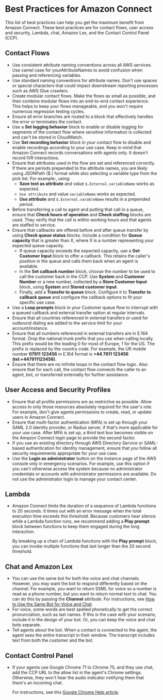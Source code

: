 # Best Practices for Amazon Connect<a name="best-practices"></a>

This list of best practices can help you get the maximum benefit from Amazon Connect\. These best practices are for contact flows, user access and security, Lambda, chat, Amazon Lex, and the Contact Control Panel \(CCP\)\.

## Contact Flows<a name="bp-contact-flows"></a>
+ Use consistent attribute naming conventions across all AWS services\. Use camel case for yourAttributeNames to avoid confusion when passing and referencing variables\. 
+ Use standard naming conventions for attribute names\. Don't use spaces or special characters that could impact downstream reporting processes such as AWS Glue crawlers\. 
+ Create modular contact flows\. Make the flows as small as possible, and then combine modular flows into an end\-to\-end contact experience\. This helps to keep your flows manageable, and you won't require numerous regression testing cycles\.
+ Ensure all error branches are routed to a block that effectively handles the error or terminates the contact\.
+ Use a **Set logging behavior** block to enable or disable logging for segments of the contact flow where sensitive information is collected and can't be stored in CloudWatch\.
+ Use **Set recording behavior** block in your contact flow to disable and enable recordings according to your use case\. Keep in mind that Amazon Connect records conversations with agents only\. It doesn't record IVR interactions\.
+ Ensure that attributes used in the flow are set and referenced correctly\. If there are periods prepended to the attribute names, you are likely using JSONPath \($\.\) format while also selecting a variable type from the pick list\. For example:, using:
  + **Save text as attribute** and value `$.External.variableName` works as expected\.
  + `Use attribute` and value `variableName` works as expected\.
  + **Use attribute** and `$.External.varableName` results in a prepended period\. 
+ Before transferring a call to agent and putting that call in a queue, ensure that **Check hours of operation** and **Check staffing** blocks are used\. They verify that the call is within working hours and that agents are staffed to service\.
+ Ensure that callbacks are offered before and after queue transfer by using **Check queue status** blocks\. Include a condition for **Queue capacity** that is greater than X, where X is a number representing your expected queue capacity\.
  + If queue capacity exceeds the expected capacity, use a **Get Customer Input** block to offer a callback\. This retains the caller's position in the queue and calls them back when an agent is available\.
  + In the **Set callback number** block, choose the number to be used to call the customer back in the CCP\. Use **System** and **Customer Number** or a new number, collected by a **Store Customer Input** block, using **System** and **Stored customer input**\.
  + Finally, add a **Transfer to queue** block\. Configure it to **Transfer to callback queue** and configure the callback options to fit your specific use case\.
+ Use a **Loop prompts** block in your Customer queue flow to interrupt with a queued callback and external transfer option at regular intervals\. 
+ Ensure that all countries referenced in external transfers or used for outbound dialing are added to the service limit for your account/instance\.
+ Ensure that all numbers referenced in external transfers are in E\.164 format\. Drop the national trunk prefix that you use when calling locally\. This prefix would be the leading 0 for most of Europe, 1 for the US\. The prefix is replaced by the country code\. For example, the UK mobile number **07911 123456** in E\.164 format is **\+44 7911 123456 \(tel:\+447911123456\)**\.
+ Ensure that there are no infinite loops in the contact flow logic\. Also ensure that for each call, the contact flow connects the caller to an agent, bot, or transferred externally for further assistance\.

## User Access and Security Profiles<a name="bp-security-profiles"></a>
+ Ensure that all profile permissions are as restrictive as possible\. Allow access to only those resources absolutely required for the user's role\. For example, don't give agents permissions to create, read, or update users in Amazon Connect\.
+ Ensure that multi\-factor authentication \(MFA\) is set up through your SAML 2\.0 identity provider, or Radius server, if that's more applicable for your use case\. After MFA is set up, a third text box becomes visible on the Amazon Connect login page to provide the second factor\.
+ If you use an existing directory through AWS Directory Service or SAML\-based authentication for identity management, ensure that you follow all security requirements appropriate for your use case\. 
+ Use the **Login as administrator** button on the instance page of the AWS console only in emergency scenarios\. For example, use this option if you can't otherwise access the system because no administrator credentials or accounts with administrator permissions are available\. Do not use the administrator login to manage your contact center\.

## Lambda<a name="bp-lambda"></a>
+ Amazon Connect limits the duration of a sequence of Lambda functions to 20 seconds\. It times out with an error message when the total execution time exceeds this threshold\. Because customers hear silence while a Lambda function runs, we recommend adding a **Play prompt** block between functions to keep them engaged during the long interaction\. 

  By breaking up a chain of Lambda functions with the **Play prompt** block, you can invoke multiple functions that last longer than the 20 second threshold\.

## Chat and Amazon Lex<a name="bp-lex-bot-chat"></a>
+ You can use the same bot for both the voice and chat channels\. However, you may want the bot to respond differently based on the channel\. For example, you want to return SSML for voice so a number is read as a phone number, but you want to return normal text to chat\. You can do this by passing the **Channel** attribute\. For instructions, see [How to Use the Same Bot for Voice and Chat](one-bot-voice-chat.md)\. 
+ For voice, some words are best spelled phonetically to get the correct pronunciation, such as last names\. If this is the case with your scenario, include it in the design of your bot\. Or, you can keep the voice and chat bots separate\. 
+ Tell agents about the bot\. When a contact is connected to the agent, the agent sees the entire transcript in their window\. The transcript includes text from both the customer and the bot\.

## Contact Control Panel<a name="bp-ccp"></a>
+ If your agents use Google Chrome 71 to Chrome 75, and they use chat, add the CCP URL to the allow list in the agent's Chrome settings\. Otherwise, they won't hear the audio indicator notifying them that there's an incoming chat\. 

  For instructions, see this [Google Chrome Help article](https://support.google.com/chrome/answer/114662)\.